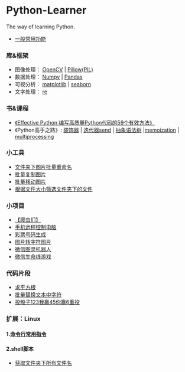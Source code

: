 # Python-Learner

The way of learning Python.

* [一般常用功能](./useful)


### 库&框架
* 图像处理： [OpenCV](./tools/OpenCV) | [Pillow(PIL)](https://www.cnblogs.com/sun-haiyu/p/7127582.html)
* 数据处理： [Numpy](./tools/numpy) | [Pandas](./tools/pandas)
* 可视分析： [matplotlib](./tools/matplotlib) | [seaborn](./tools/seaborn)
* 文字处理： [re](./tools/re)


### 书&课程
* [《Effective Python 编写高质量Python代码的59个有效方法》](/Books-Classes/Effective-Python)
* 《Python高手之路》:  [装饰器](./Books-Classes/PythonHackersGuide/learn_decorator.ipynb) | [迭代器send](./Books-Classes/PythonHackersGuide/learn_generator_send.py) | [抽象语法树](./Books-Classes/PythonHackersGuide/ast.py) |[memoization](https://blog.csdn.net/feeltouch/article/details/45072725) | [multiprocessing](https://blog.csdn.net/cityzenoldwang/article/details/78584175)

### 小工具
* [文件夹下图片批量重命名](./tools/mine/rename.py)
* [批量复制图片](./tools/mine/copyImg.py)
* [批量移动图片](./tools/mine/moveImg.py)
* [根据文件大小筛选文件夹下的文件](./tools/mine/filterSize.py)

### 小项目
* [【爬虫们】](/Project/crawler) 
* [手机远程控制电脑](/Project/Remote-Control-Computer) 
* [彩票号码生成](/Project/CaiPiao)
* [图片转字符图片](/Project/pic2charpic)
* [微信图灵机器人](/Project/wechatRobot)
* [微信生命线游戏](/Project/Lifeline)

### 代码片段
* [求平方根](/CodePiece/squareroot.py)
* [批量替换文本中字符](/CodePiece/%E6%89%B9%E9%87%8F%E6%9B%BF%E6%8D%A2%E6%96%87%E6%9C%AC%E4%B8%AD%E7%9A%84%E5%AD%97%E7%AC%A6.py)
* [投骰子123我赢45你赢6重投](/CodePiece/投骰子123我赢45你赢.py)


### 扩展：Linux

#### 1.[命令行常用指令](./linux/)

#### 2.shell脚本
* [获取文件夹下所有文件名](./linux/shell/getAllName.sh)
